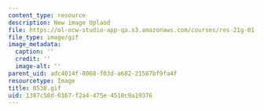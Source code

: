 ```yaml
---
content_type: resource
description: New image Uplaod
file: https://ol-ocw-studio-app-qa.s3.amazonaws.com/courses/res-21g-01-kana-spring-2010/1387c58d6167f2a4475e4510c9a19376_0538.gif
file_type: image/gif
image_metadata:
  caption: ''
  credit: ''
  image-alt: ''
parent_uid: adc4014f-8068-f03d-a682-21567bf9fa4f
resourcetype: Image
title: 0538.gif
uid: 1387c58d-6167-f2a4-475e-4510c9a19376
---
```

